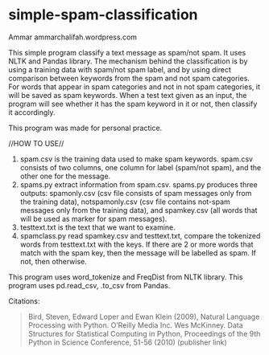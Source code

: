 # simple-spam-classification
Ammar
ammarchalifah.wordpress.com

This simple program classify a text message as spam/not spam. It uses NLTK and Pandas library. The mechanism behind the classification is by using a training data with spam/not spam label, and by using direct comparison between keywords from the spam and not spam categories. For words that appear in spam categories and not in not spam categories, it will be saved as spam keywords. When a test text given as an input, the program will see whether it has the spam keyword in it or not, then classify it accordingly.

This program was made for personal practice.

//HOW TO USE//
1. spam.csv is the training data used to make spam keywords. spam.csv consists of two columns, one column for label (spam/not spam), and the other one for the message.
2. spams.py extract information from spam.csv. spams.py produces three outputs: spamonly.csv (csv file consists of spam messages only from the training data), notspamonly.csv (csv file contains not-spam messages only from the training data), and spamkey.csv (all words that will be used as marker for spam messages).
3. testtext.txt is the text that we want to examine.
4. spamclass.py read spamkey.csv and testtext.txt, compare the tokenized words from testtext.txt with the keys. If there are 2 or more words that match with the spam key, then the message will be labelled as spam. If not, then otherwise.

This program uses word_tokenize and FreqDist from NLTK library.
This program uses pd.read_csv, .to_csv from Pandas.


Citations:
>Bird, Steven, Edward Loper and Ewan Klein (2009), Natural Language Processing with Python. O’Reilly Media Inc.
>Wes McKinney. Data Structures for Statistical Computing in Python, Proceedings of the 9th Python in Science Conference, 51-56 (2010) (publisher link)
